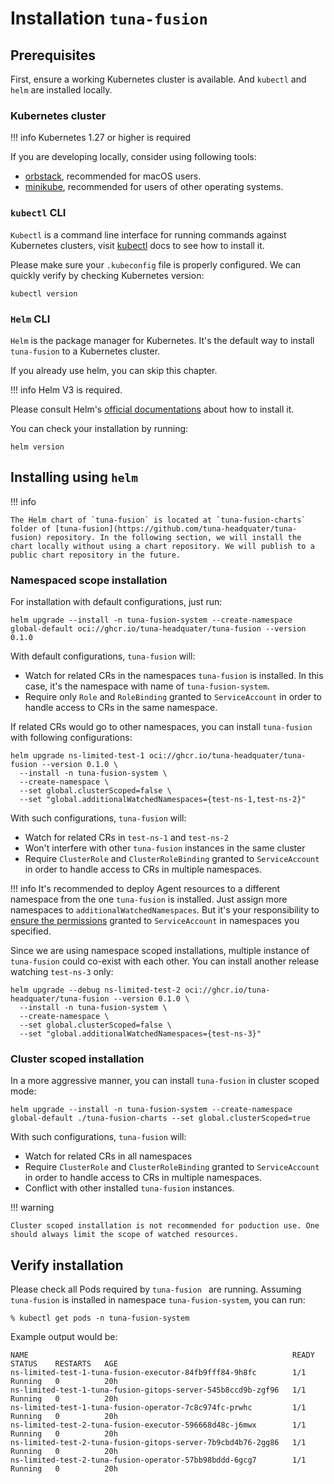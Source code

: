 # Installation `tuna-fusion`


## Prerequisites

First, ensure a working Kubernetes cluster is available. And `kubectl` and `helm` are installed locally.


### Kubernetes cluster

!!! info
    Kubernetes 1.27 or higher is required



If you are developing locally, consider using following tools:


* [orbstack](https://github.com/orbstack/orbstack/), recommended for macOS users.
* [minikube](https://minikube.sigs.k8s.io/docs/start/), recommended for users of other operating systems.


### `kubectl` CLI

`Kubectl` is a command line interface for running commands against Kubernetes clusters, visit [kubectl](https://kubernetes.io/docs/tasks/tools/#kubectl) docs to see how to install it.

Please make sure your `.kubeconfig` file is properly configured. We can quickly verify by checking Kubernetes version:

```shell
kubectl version
```

### `Helm` CLI

`Helm` is the package manager for Kubernetes. It's the default way to install `tuna-fusion` to a Kubernetes cluster. 

If you already use helm, you can skip this chapter.

!!! info
    Helm V3 is required.

Please consult Helm's [official documentations](https://helm.sh/docs/intro/install/) about how to install it.

You can check your installation by running:

```shell
helm version
```

## Installing using `helm`

!!! info

    The Helm chart of `tuna-fusion` is located at `tuna-fusion-charts` folder of [tuna-fusion](https://github.com/tuna-headquater/tuna-fusion) repository. In the following section, we will install the chart locally without using a chart repository. We will publish to a public chart repository in the future.

### Namespaced scope installation 

For installation with default configurations, just run:

```shell
helm upgrade --install -n tuna-fusion-system --create-namespace global-default oci://ghcr.io/tuna-headquater/tuna-fusion --version 0.1.0
```

With default configurations, `tuna-fusion` will: 

* Watch for related CRs in the namespaces `tuna-fusion` is installed. In this case, it's the namespace with name of `tuna-fusion-system`.
* Require only `Role` and `RoleBinding` granted to `ServiceAccount` in order to handle access to CRs in the same namespace.

If related CRs would go to other namespaces, you can install `tuna-fusion` with following configurations: 

```shell
helm upgrade ns-limited-test-1 oci://ghcr.io/tuna-headquater/tuna-fusion --version 0.1.0 \
  --install -n tuna-fusion-system \
  --create-namespace \
  --set global.clusterScoped=false \
  --set "global.additionalWatchedNamespaces={test-ns-1,test-ns-2}"
```

With such configurations, `tuna-fusion` will:

* Watch for related CRs in `test-ns-1` and `test-ns-2`
* Won't interfere with other `tuna-fusion` instances in the same cluster
* Require `ClusterRole` and `ClusterRoleBinding` granted to `ServiceAccount` in order to handle access to CRs in multiple namespaces.

!!! info
    It's recommended to deploy Agent resources to a different namespace from the one `tuna-fusion` is installed. Just assign more namespaces to `additionalWatchedNamespaces`. But it's your responsibility to [ensure the permissions](user-guide/rbac-permissions.md) granted to `ServiceAccount` in namespaces you specified. 


Since we are using namespace scoped installations, multiple instance of `tuna-fusion` could co-exist with each other.  You can install another release watching `test-ns-3` only:

```shell
helm upgrade --debug ns-limited-test-2 oci://ghcr.io/tuna-headquater/tuna-fusion --version 0.1.0 \
  --install -n tuna-fusion-system \
  --create-namespace \
  --set global.clusterScoped=false \
  --set "global.additionalWatchedNamespaces={test-ns-3}"
```

### Cluster scoped installation 

In a more aggressive manner, you can install `tuna-fusion` in cluster scoped mode:

```shell
helm upgrade --install -n tuna-fusion-system --create-namespace global-default ./tuna-fusion-charts --set global.clusterScoped=true 
```

With such configurations, `tuna-fusion` will:

* Watch for related CRs in all namespaces
* Require `ClusterRole` and `ClusterRoleBinding` granted to `ServiceAccount` in order to handle access to CRs in multiple namespaces.
* Conflict with other installed `tuna-fusion` instances.


!!! warning

    Cluster scoped installation is not recommended for poduction use. One should always limit the scope of watched resources. 


## Verify installation

Please check all Pods required by `tuna-fusion ` are running. Assuming `tuna-fusion` is installed in namespace `tuna-fusion-system`, you can run:

```shell
% kubectl get pods -n tuna-fusion-system
```

Example output would be:

```text
NAME                                                           READY   STATUS    RESTARTS   AGE
ns-limited-test-1-tuna-fusion-executor-84fb9fff84-9h8fc        1/1     Running   0          20h
ns-limited-test-1-tuna-fusion-gitops-server-545b8ccd9b-zgf96   1/1     Running   0          20h
ns-limited-test-1-tuna-fusion-operator-7c8c974fc-prwhc         1/1     Running   0          20h
ns-limited-test-2-tuna-fusion-executor-596668d48c-j6mwx        1/1     Running   0          20h
ns-limited-test-2-tuna-fusion-gitops-server-7b9cbd4b76-2gg86   1/1     Running   0          20h
ns-limited-test-2-tuna-fusion-operator-57bb98bddd-6gcg7        1/1     Running   0          20h
```

